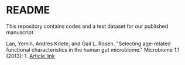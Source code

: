 # README

This repository contains codes and a test dataset for our published manuscript 

Lan, Yemin, Andres Kriete, and Gail L. Rosen. "Selecting age-related functional characteristics in the human gut microbiome." Microbiome 1.1 (2013): 1.
[Article link](https://microbiomejournal.biomedcentral.com/articles/10.1186/2049-2618-1-2)
